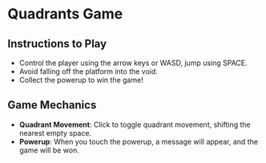 # Quadrants Game

## Instructions to Play
- Control the player using the arrow keys or WASD, jump using SPACE.
- Avoid falling off the platform into the void.
- Collect the powerup to win the game!

## Game Mechanics
- **Quadrant Movement**: Click to toggle quadrant movement, shifting the nearest empty space.
- **Powerup**: When you touch the powerup, a message will appear, and the game will be won.
